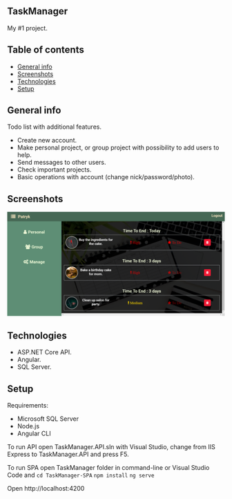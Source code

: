 ## TaskManager
My #1 project.

## Table of contents
* [General info](#general-info)
* [Screenshots](#screenshots)
* [Technologies](#technologies)
* [Setup](#setup)

## General info
Todo list with additional features.
* Create new account.
* Make personal project, or group project with possibility to add users to help.
* Send messages to other users.
* Check important projects.
* Basic operations with account (change nick/password/photo).

## Screenshots
![Example screenshot](./img/taskManagerExample.png)

## Technologies
* ASP.NET Core API.
* Angular.
* SQL Server.

## Setup
Requirements:
* Microsoft SQL Server
* Node.js
* Angular CLI

To run API open TaskManager.API.sln with Visual Studio,
change from IIS Express to TaskManager.API and press F5.

To run SPA open TaskManager folder in command-line or Visual Studio Code and
`cd TaskManager-SPA`
`npm install`
`ng serve`

Open http://localhost:4200
